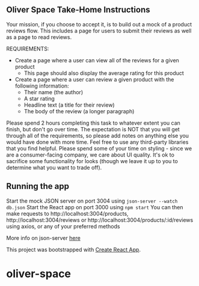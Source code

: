 ## Oliver Space Take-Home Instructions

Your mission, if you choose to accept it, is to build out a mock of a product reviews flow. 
This includes a page for users to submit their reviews as well as a page to read reviews.

REQUIREMENTS:
- Create a page where a user can view all of the reviews for a given product
    - This page should also display the average rating for this product
- Create a page where a user can review a given product with the following information:
    - Their name (the author)
    - A star rating
    - Headline text (a title for their review)
    - The body of the review (a longer paragraph)

Please spend 2 hours completing this task to whatever extent you can finish, but don't
go over time. The expectation is NOT that you will get through all of the requirements, so please add notes on anything else you would have done with more time. Feel free to use any third-party libraries that you find helpful. Please spend some of your time on styling - since we are a consumer-facing company, we care about UI quality. It's ok to sacrifice some functionality for looks (though we leave it up to you to determine what you want to trade off).

## Running the app
Start the mock JSON server on port 3004 using `json-server --watch db.json`
Start the React app on port 3000 using `npm start`
You can then make requests to http://localhost:3004/products, http://localhost:3004/reviews or http://localhost:3004/products/:id/reviews using axios, or any of your preferred methods

More info on json-server [here](https://www.npmjs.com/package/json-server)

This project was bootstrapped with [Create React App](https://github.com/facebook/create-react-app).
# oliver-space

